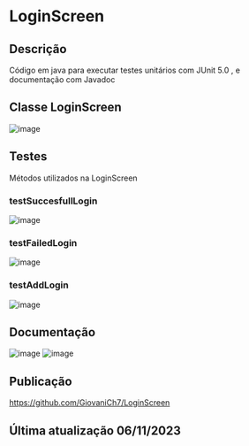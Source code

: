 # LoginScreen
## Descrição
Código em java para executar testes unitários com JUnit 5.0 , e documentação com Javadoc

## Classe LoginScreen 
![image](https://github.com/yVinii/LoginScreen/assets/117307556/7d64aea4-1121-4efe-8b36-9d39f5b9f6d9)

## Testes
Métodos utilizados na LoginScreen
### testSuccesfullLogin
![image](https://github.com/yVinii/LoginScreen/assets/117307556/d86566ee-aca3-4197-a3a5-d317bb47f712)

### testFailedLogin
![image](https://github.com/yVinii/LoginScreen/assets/117307556/f8adff22-c61d-4022-bdf9-ded00c5adfb8)

### testAddLogin
![image](https://github.com/yVinii/LoginScreen/assets/117307556/d8e99d5b-bd27-4d5a-9924-8c85b014937f)

## Documentação
![image](https://github.com/GiovaniCh7/LoginScreen/assets/117593376/3d8771f9-840d-4fe9-8ec3-9db38072a987)
![image](https://github.com/GiovaniCh7/LoginScreen/assets/117593376/aa6d842a-1581-4308-8843-842e9ab5cf94)

## Publicação
https://github.com/GiovaniCh7/LoginScreen

## Última atualização 06/11/2023
